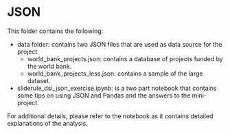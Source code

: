 # JSON

This folder contains the following:
  - data folder: contains two JSON files that are used as data source for the project
    - world_bank_projects.json: contains a database of projects funded by the world bank.
    - world_bank_projects_less.json: contains a sample of the large dataset.
  - sliderule_dsi_json_exercise.ipynb: is a two part notebook that contains some tips on using JSON and Pandas and the answers to the mini-project.
  
For additional details, please refer to the notebook as it contains detailed explanations of the analysis.
